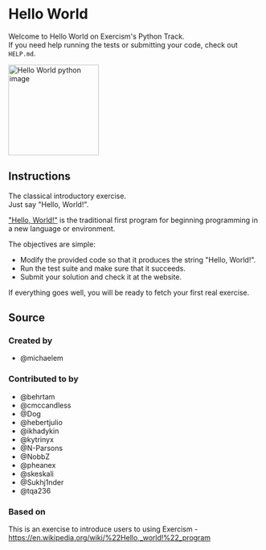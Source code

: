 # Hello World

Welcome to Hello World on Exercism's Python Track.</br>
If you need help running the tests or submitting your code, check out `HELP.md`.

<img src="https://i.redd.it/n93k6oc2wab71.png" alt="Hello World python image" width="180"/>

## Instructions

The classical introductory exercise.</br>
Just say "Hello, World!".

["Hello, World!"][hello-world] is the traditional first program for beginning programming in a new language or environment.

The objectives are simple:

- Modify the provided code so that it produces the string "Hello, World!".
- Run the test suite and make sure that it succeeds.
- Submit your solution and check it at the website.

If everything goes well, you will be ready to fetch your first real exercise.

[hello-world]: https://en.wikipedia.org/wiki/%22Hello,_world!%22_program

## Source

### Created by

- @michaelem

### Contributed to by

- @behrtam
- @cmccandless
- @Dog
- @hebertjulio
- @ikhadykin
- @kytrinyx
- @N-Parsons
- @NobbZ
- @pheanex
- @skeskali
- @Sukhj1nder
- @tqa236

### Based on

This is an exercise to introduce users to using Exercism - https://en.wikipedia.org/wiki/%22Hello,_world!%22_program
